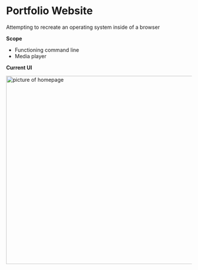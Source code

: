 # Portfolio Website
Attempting to recreate an operating system inside of a browser

<b>Scope</b>
- Functioning command line
- Media player

<b> Current UI </b>

<img style="width:512px; height:auto;" src="https://cdn.upload.systems/uploads/zqosIhYa.png" alt="picture of homepage"/>
